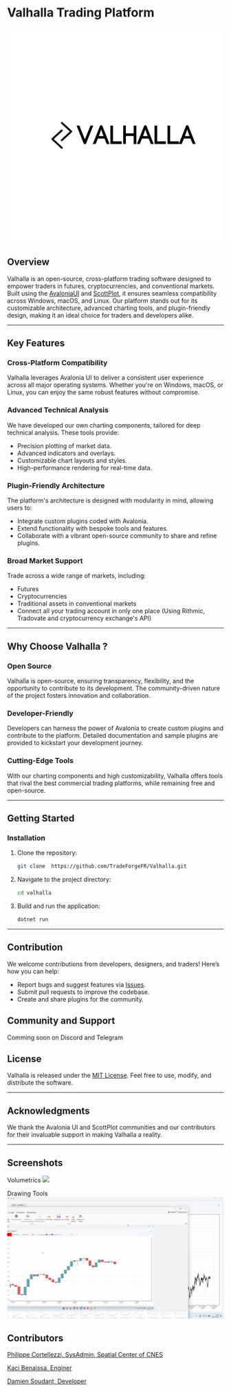 # Valhalla Trading Platform

![](/Images/logo1.png)

## Overview
Valhalla is an open-source, cross-platform trading software designed to empower traders in futures, cryptocurrencies, and conventional markets. 
Built using the [AvaloniaUI](https://avaloniaui.net/ "AvaloniaUI") and [ScottPlot](https://scottplot.net/ "ScottPlot"), it ensures seamless compatibility across Windows, macOS, and Linux. 
Our platform stands out for its customizable architecture, advanced charting tools, and plugin-friendly design, making it an ideal choice for traders and developers alike.

---

## Key Features

### Cross-Platform Compatibility
Valhalla leverages Avalonia UI to deliver a consistent user experience across all major operating systems. Whether you're on Windows, macOS, or Linux, you can enjoy the same robust features without compromise.

### Advanced Technical Analysis
We have developed our own charting components, tailored for deep technical analysis. These tools provide:
- Precision plotting of market data.
- Advanced indicators and overlays.
- Customizable chart layouts and styles.
- High-performance rendering for real-time data.

### Plugin-Friendly Architecture
The platform's architecture is designed with modularity in mind, allowing users to:
- Integrate custom plugins coded with Avalonia.
- Extend functionality with bespoke tools and features.
- Collaborate with a vibrant open-source community to share and refine plugins.

### Broad Market Support
Trade across a wide range of markets, including:
- Futures
- Cryptocurrencies
- Traditional assets in conventional markets
- Connect all your trading account in only one place (Using Rithmic, Tradovate and cryptocurrency exchange's API)

---

## Why Choose Valhalla ?

### Open Source
Valhalla is open-source, ensuring transparency, flexibility, and the opportunity to contribute to its development. The community-driven nature of the project fosters innovation and collaboration.

### Developer-Friendly
Developers can harness the power of Avalonia to create custom plugins and contribute to the platform. Detailed documentation and sample plugins are provided to kickstart your development journey.

### Cutting-Edge Tools
With our charting components and high customizability, Valhalla offers tools that rival the best commercial trading platforms, while remaining free and open-source.

---

## Getting Started

### Installation
1. Clone the repository:
   ```sh
   git clone  https://github.com/TradeForgeFR/Valhalla.git  
   ```
2. Navigate to the project directory:
   ```sh
   cd valhalla
   ```
3. Build and run the application:
   ```sh
   dotnet run
   ```

---

## Contribution
We welcome contributions from developers, designers, and traders! Here’s how you can help:
- Report bugs and suggest features via [Issues](https://github.com/TradeForgeFR/Valhalla/issues).
- Submit pull requests to improve the codebase.
- Create and share plugins for the community.


## Community and Support
Comming soon on Discord and Telegram

## License
Valhalla is released under the [MIT License](https://github.com/TradeForgeFR/Valhalla/blob/main/LICENCE.txt). Feel free to use, modify, and distribute the software.

---

## Acknowledgments
We thank the Avalonia UI and ScottPlot communities and our contributors for their invaluable support in making Valhalla a reality.

---

## Screenshots
Volumetrics 
![](/Images/volumetrics.gif)

Drawing Tools
![](/Images/draws.gif)

## Contributors
[Philippe Cortellezzi, SysAdmin, Spatial Center of CNES](https://www.linkedin.com/in/philippe-cortellezzi-808b45173/ "Philippe Cortellezzi's Linkedin")

[Kaci Benaissa, Enginer](https://www.linkedin.com/in/kaci-benaissa-163a874a/ "Kaci Benaissa's Linkedin")

[Damien Soudant, Developer](https://www.linkedin.com/in/damien-soudant-a3b469105/ "Damien Soudant's Linkedin")


